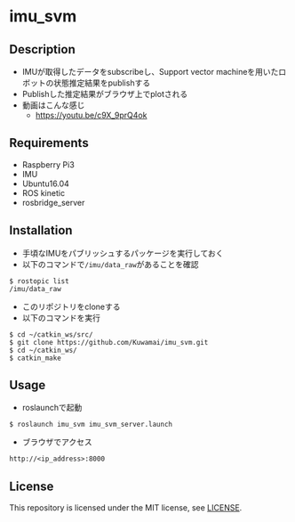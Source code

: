 # imu_svm

## Description
* IMUが取得したデータをsubscribeし、Support vector machineを用いたロボットの状態推定結果をpublishする
* Publishした推定結果がブラウザ上でplotされる
* 動画はこんな感じ
  * https://youtu.be/c9X_9prQ4ok
## Requirements
* Raspberry Pi3
* IMU
* Ubuntu16.04
* ROS kinetic
* rosbridge_server
## Installation
* 手頃なIMUをパブリッシュするパッケージを実行しておく
* 以下のコマンドで`/imu/data_raw`があることを確認

```
$ rostopic list 
/imu/data_raw
```

* このリポジトリをcloneする
* 以下のコマンドを実行

```
$ cd ~/catkin_ws/src/
$ git clone https://github.com/Kuwamai/imu_svm.git
$ cd ~/catkin_ws/
$ catkin_make
```

## Usage

* roslaunchで起動

```
$ roslaunch imu_svm imu_svm_server.launch
```

* ブラウザでアクセス

```
http://<ip_address>:8000
```

## License
This repository is licensed under the MIT license, see [LICENSE](./LICENSE).
